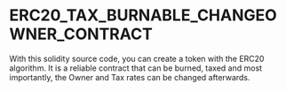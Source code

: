 # ERC20_TAX_BURNABLE_CHANGEOWNER_CONTRACT
With this solidity source code, you can create a token with the ERC20 algorithm. It is a reliable contract that can be burned, taxed and most importantly, the Owner and Tax rates can be changed afterwards.
